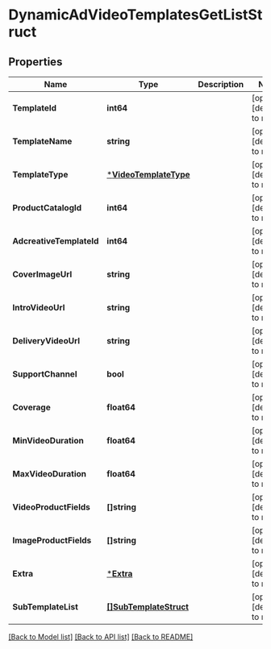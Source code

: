 # DynamicAdVideoTemplatesGetListStruct

## Properties
Name | Type | Description | Notes
------------ | ------------- | ------------- | -------------
**TemplateId** | **int64** |  | [optional] [default to null]
**TemplateName** | **string** |  | [optional] [default to null]
**TemplateType** | [***VideoTemplateType**](VideoTemplateType.md) |  | [optional] [default to null]
**ProductCatalogId** | **int64** |  | [optional] [default to null]
**AdcreativeTemplateId** | **int64** |  | [optional] [default to null]
**CoverImageUrl** | **string** |  | [optional] [default to null]
**IntroVideoUrl** | **string** |  | [optional] [default to null]
**DeliveryVideoUrl** | **string** |  | [optional] [default to null]
**SupportChannel** | **bool** |  | [optional] [default to null]
**Coverage** | **float64** |  | [optional] [default to null]
**MinVideoDuration** | **float64** |  | [optional] [default to null]
**MaxVideoDuration** | **float64** |  | [optional] [default to null]
**VideoProductFields** | **[]string** |  | [optional] [default to null]
**ImageProductFields** | **[]string** |  | [optional] [default to null]
**Extra** | [***Extra**](extra.md) |  | [optional] [default to null]
**SubTemplateList** | [**[]SubTemplateStruct**](sub_template_struct.md) |  | [optional] [default to null]

[[Back to Model list]](../README.md#documentation-for-models) [[Back to API list]](../README.md#documentation-for-api-endpoints) [[Back to README]](../README.md)


